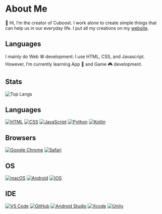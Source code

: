 # About Me

👋 Hi, I’m the creator of Cuboost. I work alone to create simple things that can help us in our everyday life. I put all my creations on my [website](https://cuboost-website.web.app/).

## Languages
I mainly do Web 🕸️ development: I use HTML, CSS, and Javascript. However, I’m currently learning App 📱 and Game 🎮 development.

## Stats
![Top Langs](https://github-readme-stats.vercel.app/api/top-langs/?username=Cuboost&theme=radical)

## Languages
[![HTML](https://img.shields.io/badge/HTML-E34F26?style=for-the-badge&logo=html5&logoColor=white)](https://html.spec.whatwg.org/multipage/)
[![CSS](https://img.shields.io/badge/CSS-1572B6?style=for-the-badge&logo=css3&logoColor=white)](https://w3.org/Style/CSS)
[![JavaScript](https://img.shields.io/badge/JavaScript-F7DF1E?style=for-the-badge&logo=javascript&logoColor=white)](https://javascript.com)
[![Python](https://img.shields.io/badge/Python-3776AB.svg?style=for-the-badge&logo=Python&logoColor=white)](https://www.python.org/)
[![Kotlin](https://img.shields.io/badge/Kotlin-7F52FF.svg?style=for-the-badge&logo=Kotlin&logoColor=white)](https://kotlinlang.org/)

## Browsers
[![Google Chrome](https://img.shields.io/badge/Google_chrome-4285F4?style=for-the-badge&logo=Google-chrome&logoColor=white)](https://google.com/chrome/)
[![Safari](https://img.shields.io/badge/Safari-000000.svg?style=for-the-badge&logo=Safari&logoColor=white)](https://www.apple.com/safari/)

## OS
[![macOS](https://img.shields.io/badge/macOS-000000.svg?style=for-the-badge&logo=macOS&logoColor=white)](https://www.apple.com/mac/)
[![Android](https://img.shields.io/badge/Android-3DDC84.svg?style=for-the-badge&logo=Android&logoColor=white)](https://www.android.com/)
[![iOS](https://img.shields.io/badge/iOS-000000.svg?style=for-the-badge&logo=iOS&logoColor=white)](https://www.apple.com/ios/)

## IDE
[![VS Code](https://img.shields.io/badge/Visual_Studio_Code-0078D4?style=for-the-badge&logo=visual%20studio%20code&logoColor=white)](https://code.visualstudio.com)
[![GitHub](https://img.shields.io/badge/GitHub-181717.svg?style=for-the-badge&logo=GitHub&logoColor=white)](https://github.com)
[![Android Studio](https://img.shields.io/badge/Android%20Studio-3DDC84.svg?style=for-the-badge&logo=Android-Studio&logoColor=white)](https://developer.android.com/studio)
[![Xcode](https://img.shields.io/badge/Xcode-147EFB.svg?style=for-the-badge&logo=Xcode&logoColor=white)](https://developer.apple.com/xcode/)
[![Unity](https://img.shields.io/badge/Unity-FFFFFF.svg?style=for-the-badge&logo=Unity&logoColor=black)](https://unity.com/)
